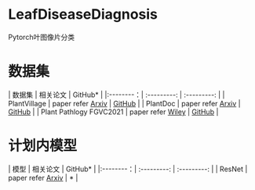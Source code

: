 # LeafDiseaseDiagnosis
Pytorch叶图像片分类

# 数据集

| 数据集 | 相关论文 | GitHub* |
|:--------：| :---------: | :---------: |
| PlantVillage | paper refer [Arxiv](https://arxiv.org/abs/1511.08060) | [GitHub](https://github.com/spMohanty/PlantVillage-Dataset) |
| PlantDoc | paper refer [Arxiv](https://arxiv.org/abs/1911.10317) | [GitHub](https://github.com/pratikkayal/PlantDoc-Dataset) |
| Plant Pathlogy FGVC2021 | paper refer [Wiley](https://bsapubs.onlinelibrary.wiley.com/doi/10.1002/aps3.11390) | [GitHub](https://www.kaggle.com/c/plant-pathology-2021-fgvc8/overview/code-requirements) |

# 计划内模型

| 模型 | 相关论文 | GitHub* |
|:--------：| :---------: | :---------: |
| ResNet | paper refer [Arxiv](https://arxiv.org/abs/1512.03385) | * |

